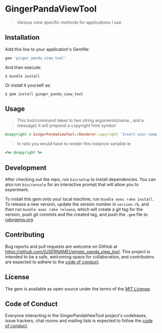 # GingerPandaViewTool

> Various view specific methods for applications I use

## Installation

Add this line to your application's Gemfile:

```ruby
gem 'ginger_panda_view_tool'
```

And then execute:

    $ bundle install

Or install it yourself as:

    $ gem install ginger_panda_view_tool

## Usage
>This tool/command takes to two string arguments(name , and a message)
> It will prepend a copyright html symbol



```ruby
@copyright = GingerPandaViewTool::Renderer.copyright 'Insert your name here', 'All rights reserved'
```

> In rails you would have to render this instance variable ie
``` ruby
<%= @copyright %>
```

## Development

After checking out the repo, run `bin/setup` to install dependencies. You can also run `bin/console` for an interactive prompt that will allow you to experiment.

To install this gem onto your local machine, run `bundle exec rake install`. To release a new version, update the version number in `version.rb`, and then run `bundle exec rake release`, which will create a git tag for the version, push git commits and the created tag, and push the `.gem` file to [rubygems.org](https://rubygems.org).

## Contributing

Bug reports and pull requests are welcome on GitHub at https://github.com/[USERNAME]/ginger_panda_view_tool. This project is intended to be a safe, welcoming space for collaboration, and contributors are expected to adhere to the [code of conduct](https://github.com/[USERNAME]/ginger_panda_view_tool/blob/master/CODE_OF_CONDUCT.md).

## License

The gem is available as open source under the terms of the [MIT License](https://opensource.org/licenses/MIT).

## Code of Conduct

Everyone interacting in the GingerPandaViewTool project's codebases, issue trackers, chat rooms and mailing lists is expected to follow the [code of conduct](https://github.com/[USERNAME]/ginger_panda_view_tool/blob/master/CODE_OF_CONDUCT.md).
